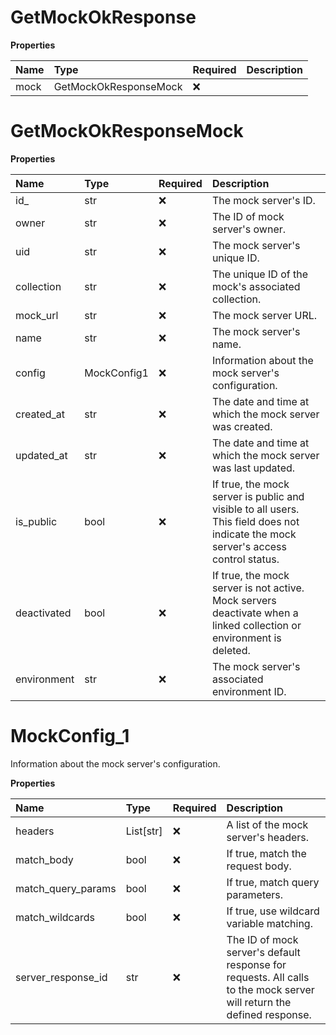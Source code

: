 # GetMockOkResponse

**Properties**

| Name | Type                  | Required | Description |
| :--- | :-------------------- | :------- | :---------- |
| mock | GetMockOkResponseMock | ❌       |             |

# GetMockOkResponseMock

**Properties**

| Name        | Type        | Required | Description                                                                                                                        |
| :---------- | :---------- | :------- | :--------------------------------------------------------------------------------------------------------------------------------- |
| id\_        | str         | ❌       | The mock server's ID.                                                                                                              |
| owner       | str         | ❌       | The ID of mock server's owner.                                                                                                     |
| uid         | str         | ❌       | The mock server's unique ID.                                                                                                       |
| collection  | str         | ❌       | The unique ID of the mock's associated collection.                                                                                 |
| mock_url    | str         | ❌       | The mock server URL.                                                                                                               |
| name        | str         | ❌       | The mock server's name.                                                                                                            |
| config      | MockConfig1 | ❌       | Information about the mock server's configuration.                                                                                 |
| created_at  | str         | ❌       | The date and time at which the mock server was created.                                                                            |
| updated_at  | str         | ❌       | The date and time at which the mock server was last updated.                                                                       |
| is_public   | bool        | ❌       | If true, the mock server is public and visible to all users. This field does not indicate the mock server's access control status. |
| deactivated | bool        | ❌       | If true, the mock server is not active. Mock servers deactivate when a linked collection or environment is deleted.                |
| environment | str         | ❌       | The mock server's associated environment ID.                                                                                       |

# MockConfig_1

Information about the mock server's configuration.

**Properties**

| Name               | Type      | Required | Description                                                                                                           |
| :----------------- | :-------- | :------- | :-------------------------------------------------------------------------------------------------------------------- |
| headers            | List[str] | ❌       | A list of the mock server's headers.                                                                                  |
| match_body         | bool      | ❌       | If true, match the request body.                                                                                      |
| match_query_params | bool      | ❌       | If true, match query parameters.                                                                                      |
| match_wildcards    | bool      | ❌       | If true, use wildcard variable matching.                                                                              |
| server_response_id | str       | ❌       | The ID of mock server's default response for requests. All calls to the mock server will return the defined response. |
